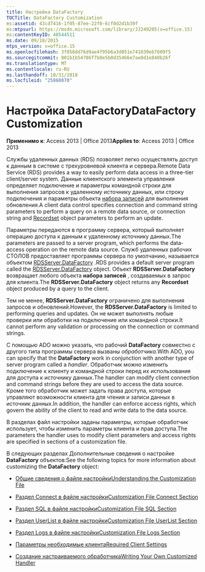 ```yaml
---
title: Настройка DataFactory
TOCTitle: DataFactory Customization
ms:assetid: 43cd7416-1f05-87ee-22f0-6cf0d2d1b39f
ms:mtpsurl: https://msdn.microsoft.com/library/JJ249205(v=office.15)
ms:contentKeyID: 48544511
ms.date: 09/18/2015
mtps_version: v=office.15
ms.openlocfilehash: 3f058dd76d9ae4f95b6a3d051e741039eb7609f5
ms.sourcegitcommit: 801b1b54786f7b0e5b0d35466e7ae8d1e840b26f
ms.translationtype: MT
ms.contentlocale: ru-RU
ms.lasthandoff: 10/31/2018
ms.locfileid: "25860870"
---
```

# <a name="datafactory-customization"></a><span data-ttu-id="77274-102">Настройка DataFactory</span><span class="sxs-lookup"><span data-stu-id="77274-102">DataFactory Customization</span></span>


<span data-ttu-id="77274-103">**Применимо к**: Access 2013 | Office 2013</span><span class="sxs-lookup"><span data-stu-id="77274-103">**Applies to**: Access 2013 | Office 2013</span></span>

<span data-ttu-id="77274-104">Службы удаленных данных (RDS) позволяет легко осуществлять доступ к данным в системе с трехуровневой клиента и сервера.</span><span class="sxs-lookup"><span data-stu-id="77274-104">Remote Data Service (RDS) provides a way to easily perform data access in a three-tier client/server system.</span></span> <span data-ttu-id="77274-105">Данные клиентского элемента управления определяет подключение и параметры командной строки для выполнения запросов к удаленному источнику данных, или строку подключения и параметры объекта [набора записей](recordset-object-ado.md) для выполнения обновления.</span><span class="sxs-lookup"><span data-stu-id="77274-105">A client data control specifies connection and command string parameters to perform a query on a remote data source, or connection string and [Recordset](recordset-object-ado.md) object parameters to perform an update.</span></span>

<span data-ttu-id="77274-106">Параметры передаются в программу сервера, который выполняет операцию доступа к данным к удаленному источнику данных.</span><span class="sxs-lookup"><span data-stu-id="77274-106">The parameters are passed to a server program, which performs the data-access operation on the remote data source.</span></span> <span data-ttu-id="77274-107">Служб удаленных рабочих СТОЛОВ предоставляет программы сервера по умолчанию, называется объектом [RDSServer.DataFactory](datafactory-object-rdsserver.md) .</span><span class="sxs-lookup"><span data-stu-id="77274-107">RDS provides a default server program called the [RDSServer.DataFactory](datafactory-object-rdsserver.md) object.</span></span> <span data-ttu-id="77274-108">Объект **RDSServer.DataFactory** возвращает любого объекта **набора записей** , создаваемых в запрос для клиента.</span><span class="sxs-lookup"><span data-stu-id="77274-108">The **RDSServer.DataFactory** object returns any **Recordset** object produced by a query to the client.</span></span>

<span data-ttu-id="77274-109">Тем не менее, **RDSServer.DataFactory** ограничено для выполнения запросов и обновлений.</span><span class="sxs-lookup"><span data-stu-id="77274-109">However, the **RDSServer.DataFactory** is limited to performing queries and updates.</span></span> <span data-ttu-id="77274-110">Он не может выполнять любые проверки или обработки на подключение или командной строки.</span><span class="sxs-lookup"><span data-stu-id="77274-110">It cannot perform any validation or processing on the connection or command strings.</span></span>

<span data-ttu-id="77274-111">С помощью ADO можно указать, что рабочий **DataFactory** совместно с другого типа программы сервера вызваны *обработчика*.</span><span class="sxs-lookup"><span data-stu-id="77274-111">With ADO, you can specify that the **DataFactory** work in conjunction with another type of server program called a *handler*.</span></span> <span data-ttu-id="77274-112">Обработчик можно изменить подключение к клиенту и командной строки перед их использования для доступа к источнику данных.</span><span class="sxs-lookup"><span data-stu-id="77274-112">The handler can modify client connection and command strings before they are used to access the data source.</span></span> <span data-ttu-id="77274-113">Кроме того обработчик может задать права доступа, которые управляют возможности клиента для чтения и записи данных в источник данных.</span><span class="sxs-lookup"><span data-stu-id="77274-113">In addition, the handler can enforce access rights, which govern the ability of the client to read and write data to the data source.</span></span>

<span data-ttu-id="77274-114">В разделах файл настройки заданы параметры, которые обработчик использует, чтобы изменить параметры клиента и прав доступа.</span><span class="sxs-lookup"><span data-stu-id="77274-114">The parameters the handler uses to modify client parameters and access rights are specified in sections of a customization file.</span></span>

<span data-ttu-id="77274-115">В следующих разделах Дополнительные сведения о настройке **DataFactory** объектов:</span><span class="sxs-lookup"><span data-stu-id="77274-115">See the following topics for more information about customizing the **DataFactory** object:</span></span>

  - [<span data-ttu-id="77274-116">Общие сведения о файле настройки</span><span class="sxs-lookup"><span data-stu-id="77274-116">Understanding the Customization File</span></span>](understanding-the-customization-file.md)

  - [<span data-ttu-id="77274-117">Раздел Connect в файле настройки</span><span class="sxs-lookup"><span data-stu-id="77274-117">Customization File Connect Section</span></span>](customization-file-connect-section.md)

  - [<span data-ttu-id="77274-118">Раздел SQL в файле настройки</span><span class="sxs-lookup"><span data-stu-id="77274-118">Customization File SQL Section</span></span>](customization-file-sql-section.md)

  - [<span data-ttu-id="77274-119">Раздел UserList в файле настройки</span><span class="sxs-lookup"><span data-stu-id="77274-119">Customization File UserList Section</span></span>](customization-file-userlist-section.md)

  - [<span data-ttu-id="77274-120">Раздел Logs в файле настройки</span><span class="sxs-lookup"><span data-stu-id="77274-120">Customization File Logs Section</span></span>](customization-file-logs-section.md)

  - [<span data-ttu-id="77274-121">Параметры необходимые клиента</span><span class="sxs-lookup"><span data-stu-id="77274-121">Required Client Settings</span></span>](https://docs.microsoft.com/office/vba/access/concepts/miscellaneous/required-client-settings)

  - [<span data-ttu-id="77274-122">Создание настраиваемого обработчика</span><span class="sxs-lookup"><span data-stu-id="77274-122">Writing Your Own Customized Handler</span></span>](https://docs.microsoft.com/office/vba/access/concepts/miscellaneous/writing-your-own-customized-handler)
